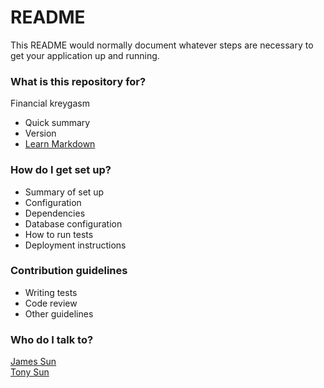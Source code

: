 # README #

This README would normally document whatever steps are necessary to get your application up and running.

### What is this repository for? ###

Financial kreygasm

* Quick summary
* Version
* [Learn Markdown](https://bitbucket.org/tutorials/markdowndemo)

### How do I get set up? ###

* Summary of set up
* Configuration
* Dependencies
* Database configuration
* How to run tests
* Deployment instructions

### Contribution guidelines ###

* Writing tests
* Code review
* Other guidelines

### Who do I talk to? ###

[James Sun](jfsun@ucdavis.edu)  
[Tony Sun](tsun11@jhu.du)
